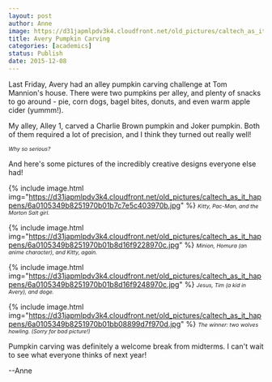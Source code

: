 ```yaml
---
layout: post
author: Anne
image: https://d31japmlpdv3k4.cloudfront.net/old_pictures/caltech_as_it_happens/6a0105349b8251970b01bb08899cf6970d.jpg
title: Avery Pumpkin Carving 
categories: [academics]
status: Publish
date: 2015-12-08
---
```



Last Friday, Avery had an alley pumpkin carving challenge at Tom Mannion's house. There were two pumpkins per alley, and plenty of snacks to go around - pie, corn dogs, bagel bites, donuts, and even warm apple cider (yummm!).

My alley, Alley 1, carved a Charlie Brown pumpkin and Joker pumpkin. Both of them required a lot of precision, and I think they turned out really well!

<span style="font-size: 8pt;">*Why so serious?*

And here's some pictures of the incredibly creative designs everyone else had!

{% include image.html img="https://d31japmlpdv3k4.cloudfront.net/old_pictures/caltech_as_it_happens/6a0105349b8251970b01b7c7e5c403970b.jpg" %}
*<span style="font-size: 8pt;">Kitty, Pac-Man, and the Morton Salt girl.*

{% include image.html img="https://d31japmlpdv3k4.cloudfront.net/old_pictures/caltech_as_it_happens/6a0105349b8251970b01b8d16f9228970c.jpg" %}
*<span style="font-size: 8pt;">Minion, Homura (an anime character), and Kitty, again.*

{% include image.html img="https://d31japmlpdv3k4.cloudfront.net/old_pictures/caltech_as_it_happens/6a0105349b8251970b01b8d16f9248970c.jpg" %}
<span style="font-size: 8pt;">*Jesus, Tim (a kid in Avery), and doge.*

{% include image.html img="https://d31japmlpdv3k4.cloudfront.net/old_pictures/caltech_as_it_happens/6a0105349b8251970b01bb08899d7f970d.jpg" %}
*<span style="font-size: 8pt;">The winner: two wolves howling. (Sorry for bad picture!)*

Pumpkin carving was definitely a welcome break from midterms. I can't wait to see what everyone thinks of next year!

--Anne

